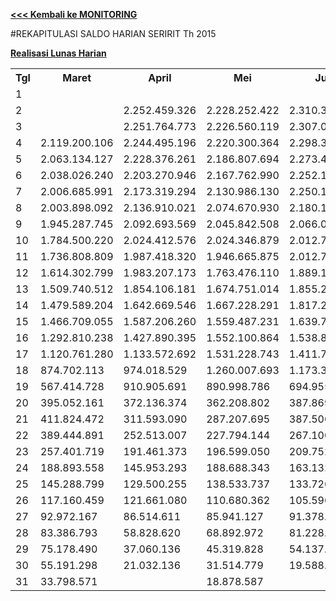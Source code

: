 **[<<< Kembali ke MONITORING](https://github.com/suriawan/Area-Bali-Utara/blob/master/TUSBUNG.md)**


#REKAPITULASI SALDO HARIAN SERIRIT Th 2015

**[Realisasi Lunas Harian](https://github.com/suriawan/Area-Bali-Utara/blob/master/RealisasiLunas-Srt-2015.md)**

<table><tbody><tr><th>Tgl</th><th>Maret</th><th>April</th><th>Mei</th><th>Juni</th><th>Juli</th><th>Agustus</th><th>September</th><th>Oktober</th><th>Nopember</th></tr><tr><td>1</td><td> </td><td> </td><td> </td><td> </td><td> </td><td> </td><td> </td><td> </td><td> </td></tr><tr><td>2</td><td> </td><td> 2.252.459.326 </td><td> 2.228.252.422 </td><td> 2.310.307.935 </td><td> </td><td> </td><td> 2.289.241.643 </td><td> 2.218.485.754 </td><td> 2.316.178.092 </td></tr><tr><td>3</td><td> </td><td> 2.251.764.773 </td><td> 2.226.560.119 </td><td> 2.307.012.928 </td><td> 2.249.898.518 </td><td> 2.368.736.442 </td><td> 2.271.895.565 </td><td> 2.217.738.453 </td><td> 2.314.804.497 </td></tr><tr><td>4</td><td> 2.119.200.106 </td><td> 2.244.495.196 </td><td> 2.220.300.364 </td><td> 2.298.311.841 </td><td> 2.247.138.340 </td><td> 2.356.814.502 </td><td> 2.263.991.515 </td><td> 2.217.638.625 </td><td> 2.258.048.272 </td></tr><tr><td>5</td><td> 2.063.134.127 </td><td> 2.228.376.261 </td><td> 2.186.807.694 </td><td> 2.273.404.358 </td><td> 2.246.125.025 </td><td> 2.315.247.178 </td><td> 2.246.183.071 </td><td> 2.175.922.396 </td><td> 2.242.501.169 </td></tr><tr><td>6</td><td> 2.038.026.240 </td><td> 2.203.270.946 </td><td> 2.167.762.990 </td><td> 2.252.167.411 </td><td> 2.177.693.009 </td><td> 2.267.727.001 </td><td> 2.237.349.100 </td><td> 2.130.682.758 </td><td> 2.185.822.293 </td></tr><tr><td>7</td><td> 2.006.685.991 </td><td> 2.173.319.294 </td><td> 2.130.986.130 </td><td> 2.250.132.541 </td><td> 2.117.166.599 </td><td> 2.226.897.628 </td><td> 2.185.021.810 </td><td> 2.094.470.947 </td><td> 2.173.459.038 </td></tr><tr><td>8</td><td> 2.003.898.092 </td><td> 2.136.910.021 </td><td> 2.074.670.930 </td><td> 2.180.144.529 </td><td> 2.048.293.319 </td><td> 2.211.029.451 </td><td> 2.109.244.841 </td><td> 2.036.439.822 </td><td> 2.167.224.924 </td></tr><tr><td>9</td><td> 1.945.287.745 </td><td> 2.092.693.569 </td><td> 2.045.842.508 </td><td> 2.066.087.297 </td><td> 1.926.490.974 </td><td> 2.207.181.743 </td><td> 2.065.081.889 </td><td> 1.964.239.603 </td><td> 2.102.924.473 </td></tr><tr><td>10</td><td> 1.784.500.220 </td><td> 2.024.412.576 </td><td> 2.024.346.879 </td><td> 2.012.783.195 </td><td> 1.757.973.713 </td><td> 2.103.424.299 </td><td> 1.977.040.230 </td><td> 1.929.089.080 </td><td> 2.025.256.183 </td></tr><tr><td>11</td><td> 1.736.808.809 </td><td> 1.987.418.320 </td><td> 1.946.665.875 </td><td> 2.012.783.195 </td><td> 1.721.604.057 </td><td> 2.063.347.230 </td><td> 1.891.516.701 </td><td> 1.925.716.991 </td><td> 1.963.092.705 </td></tr><tr><td>12</td><td> 1.614.302.799 </td><td> 1.983.207.173 </td><td> 1.763.476.110 </td><td> 1.889.121.026 </td><td> 1.708.082.158 </td><td> 1.883.058.314 </td><td> 1.879.242.750 </td><td> 1.857.829.846 </td><td> 1.831.725.282 </td></tr><tr><td>13</td><td> 1.509.740.512 </td><td> 1.854.106.181 </td><td> 1.674.751.014 </td><td> 1.855.282.214 </td><td> 1.485.889.854 </td><td> 1.717.720.547 </td><td> 1.867.686.414 </td><td> 1.685.730.218 </td><td> 1.686.424.045 </td></tr><tr><td>14</td><td> 1.479.589.204 </td><td> 1.642.669.546 </td><td> 1.667.228.291 </td><td> 1.817.237.445 </td><td> 1.354.807.075 </td><td> 1.631.734.211 </td><td> 1.711.383.107 </td><td> 1.664.771.526 </td><td> 1.657.767.385 </td></tr><tr><td>15</td><td> 1.466.709.055 </td><td> 1.587.206.260 </td><td> 1.559.487.231 </td><td> 1.639.773.427 </td><td> 1.192.492.871 </td><td> 1.578.579.332 </td><td> 1.563.162.782 </td><td> 1.560.909.723 </td><td> 1.645.192.577 </td></tr><tr><td>16</td><td> 1.292.810.238 </td><td> 1.427.890.395 </td><td> 1.552.100.864 </td><td> 1.538.819.087 </td><td> 1.165.343.770 </td><td> 1.565.995.245 </td><td> 1.438.328.991 </td><td> 1.438.049.220 </td><td> 1.503.810.959 </td></tr><tr><td>17</td><td> 1.120.761.280 </td><td> 1.133.572.692 </td><td> 1.531.228.743 </td><td> 1.411.716.152 </td><td> 1.142.405.533 </td><td> 1.542.461.056 </td><td> 1.315.308.657 </td><td> 1.370.847.034 </td><td> 1.383.702.187 </td></tr><tr><td>18</td><td> 874.702.113 </td><td> 974.018.529 </td><td> 1.260.007.693 </td><td> 1.173.335.808 </td><td> 1.092.150.407 </td><td> 1.316.980.043 </td><td> 936.828.261 </td><td> 1.349.059.459 </td><td> 1.198.609.318 </td></tr><tr><td>19</td><td> 567.414.728 </td><td> 910.905.691 </td><td> 890.998.786 </td><td> 694.955.258 </td><td> 1.014.401.930 </td><td> 904.138.348 </td><td> 681.414.998 </td><td> 994.173.031 </td><td> 912.762.070 </td></tr><tr><td>20</td><td> 395.052.161 </td><td> 372.136.374 </td><td> 362.208.802 </td><td> 387.869.541 </td><td> 607.563.604 </td><td> 365.211.760 </td><td> 496.618.006 </td><td> 375.114.508 </td><td> 339.881.458 </td></tr><tr><td>21</td><td> 411.824.472 </td><td> 311.593.090 </td><td> 287.207.695 </td><td> 387.506.985 </td><td> 470.926.481 </td><td> 296.162.258 </td><td> 336.651.877 </td><td> 302.336.259 </td><td> 305.612.266 </td></tr><tr><td>22</td><td> 389.444.891 </td><td> 252.513.007 </td><td> 227.794.144 </td><td> 267.100.409 </td><td> 286.775.696 </td><td> 263.915.732 </td><td> 279.554.165 </td><td> 255.565.389 </td><td> 297.301.313 </td></tr><tr><td>23</td><td> 257.401.719 </td><td> 191.461.373 </td><td> 196.599.050 </td><td> 209.752.534 </td><td> 225.317.804 </td><td> 252.549.701 </td><td> 227.802.990 </td><td> 193.150.531 </td><td> 230.591.054 </td></tr><tr><td>24</td><td> 188.893.558 </td><td> 145.953.293 </td><td> 188.688.343 </td><td> 163.132.203 </td><td> 202.482.751 </td><td> 193.521.812 </td><td> 219.473.293 </td><td> 173.250.414 </td><td> 181.829.304 </td></tr><tr><td>25</td><td> 145.288.799 </td><td> 129.500.255 </td><td> 138.533.737 </td><td> 133.726.989 </td><td> 191.487.096 </td><td> 151.501.965 </td><td> 175.395.305 </td><td> 167.852.128 </td><td> 139.390.931 </td></tr><tr><td>26</td><td> 117.160.459 </td><td> 121.661.080 </td><td> 110.680.362 </td><td> 105.596.168 </td><td> 179.371.161 </td><td> 128.890.379 </td><td> 154.078.634 </td><td> 123.453.854 </td><td> 98.400.403 </td></tr><tr><td>27</td><td> 92.972.167 </td><td> 86.514.611 </td><td> 85.941.127 </td><td> 91.378.034 </td><td> 116.745.311 </td><td> 103.748.926 </td><td> 145.775.568 </td><td> 96.971.815 </td><td> 80.471.655 </td></tr><tr><td>28</td><td> 83.386.793 </td><td> 58.828.620 </td><td> 68.892.972 </td><td> 81.228.204 </td><td> 88.687.820 </td><td> 88.242.907 </td><td> 110.397.767 </td><td> 78.310.435 </td><td> 74.220.936 </td></tr><tr><td>29</td><td> 75.178.490 </td><td> 37.060.136 </td><td> 45.319.828 </td><td> 54.137.933 </td><td> 62.097.320 </td><td> 67.392.925 </td><td> 58.719.338 </td><td> 51.221.019 </td><td> - </td></tr><tr><td>30</td><td> 55.191.298 </td><td> 21.032.136 </td><td> 31.514.779 </td><td> 19.588.089 </td><td> 43.842.200 </td><td> 52.674.310 </td><td> 23.551.096 </td><td> 31.001.964 </td><td> - </td></tr><tr><td>31</td><td> 33.798.571 </td><td> </td><td> 18.878.587 </td><td> </td><td> 19.542.877 </td><td> 20.895.556 </td><td> </td><td> 20.301.715 </td><td> </td></tr></tbody></table>
